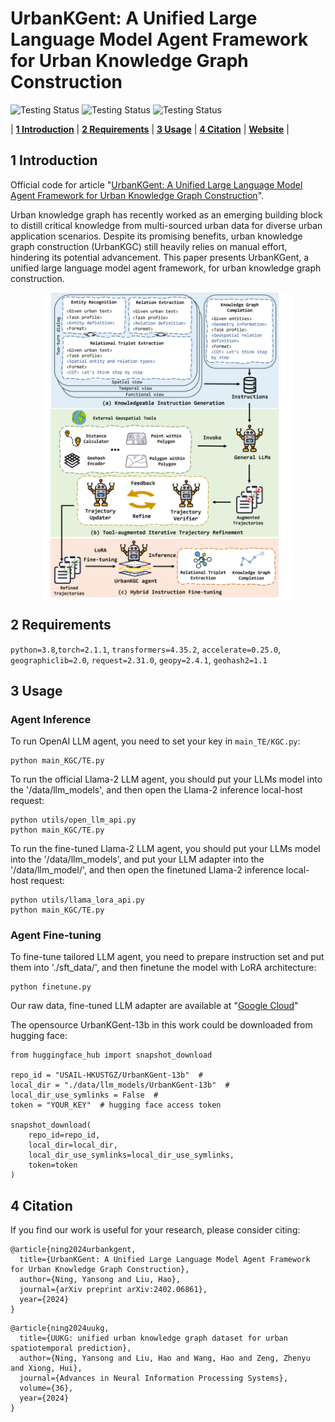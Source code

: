 # UrbanKGent: A Unified Large Language Model Agent Framework for Urban Knowledge Graph Construction

<p align="center">

![Testing Status](https://img.shields.io/badge/docs-in_progress-green)
![Testing Status](https://img.shields.io/badge/pypi_package-in_progress-green)
![Testing Status](https://img.shields.io/badge/license-MIT-blue)

</p>

<p align="center">

| **[1 Introduction](#introduction)** 
| **[2 Requirements](#requirements)**
| **[3 Usage](#usage)**
| **[4 Citation](#citation)**
| **[Website](https://htmlpreview.github.io/?https://raw.githubusercontent.com/usail-hkust/UrbanKGent/main/UrbanKGent%20Demo/index.html)** |

</p>

<a id="introduction"></a>
## 1 Introduction

Official code for article "[UrbanKGent: A Unified Large Language Model Agent Framework for Urban Knowledge Graph Construction](https://arxiv.org/pdf/2402.06861.pdf)".

Urban knowledge graph has recently worked as an emerging building block to distill critical knowledge from multi-sourced urban data for diverse urban application scenarios. Despite its promising benefits, urban knowledge graph construction (UrbanKGC) still heavily relies on manual effort, hindering its potential advancement. This paper presents UrbanKGent, a unified large language model agent framework, for urban knowledge graph construction.

<div style="display: flex; justify-content: center;">
  <img src="https://github.com/usail-hkust/UrbanKGent/blob/main/UrbanKGent%20Demo/img/model.png" width="400">
</div>


<a id="requirements"></a>
## 2 Requirements

`python=3.8`,`torch=2.1.1`, `transformers=4.35.2`, `accelerate=0.25.0`, `geographiclib=2.0`, `request=2.31.0`,  `geopy=2.4.1`, `geohash2=1.1`

<a id="usage"></a>

## 3 Usage

### Agent Inference
To run OpenAI LLM agent, you need to set your key in `main_TE/KGC.py`:

```
python main_KGC/TE.py
```

To run the official Llama-2 LLM agent, you should put your LLMs model into the '/data/llm_models', and then open the Llama-2 inference local-host request: 

```
python utils/open_llm_api.py
python main_KGC/TE.py
```
To run the fine-tuned Llama-2 LLM agent, you should put your LLMs model into the '/data/llm_models', and put your LLM adapter into the '/data/llm_model/', and then open the finetuned Llama-2 inference local-host request: 
```
python utils/llama_lora_api.py
python main_KGC/TE.py
```

### Agent Fine-tuning
To fine-tune tailored LLM agent, you need to prepare instruction set and put them into './sft_data/', and then finetune the model with LoRA architecture:
```
python finetune.py
```

Our raw data, fine-tuned LLM adapter are available at "[Google Cloud](https://drive.google.com/drive/folders/1OLK1_8qN_1hNDaBzxPoTkYP5ppIfWXVI?usp=sharing)"

The opensource UrbanKGent-13b in this work could be downloaded from hugging face:
```
from huggingface_hub import snapshot_download

repo_id = "USAIL-HKUSTGZ/UrbanKGent-13b"  # 
local_dir = "./data/llm_models/UrbanKGent-13b"  # 
local_dir_use_symlinks = False  #
token = "YOUR_KEY"  # hugging face access token

snapshot_download(
    repo_id=repo_id,
    local_dir=local_dir,
    local_dir_use_symlinks=local_dir_use_symlinks,
    token=token
)
```

## 4 Citation

If you find our work is useful for your research, please consider citing:

```
@article{ning2024urbankgent,
  title={UrbanKGent: A Unified Large Language Model Agent Framework for Urban Knowledge Graph Construction},
  author={Ning, Yansong and Liu, Hao},
  journal={arXiv preprint arXiv:2402.06861},
  year={2024}
}
```

```
@article{ning2024uukg,
  title={UUKG: unified urban knowledge graph dataset for urban spatiotemporal prediction},
  author={Ning, Yansong and Liu, Hao and Wang, Hao and Zeng, Zhenyu and Xiong, Hui},
  journal={Advances in Neural Information Processing Systems},
  volume={36},
  year={2024}
}
```
